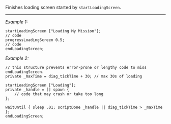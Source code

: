 Finishes loading screen started by `startLoadingScreen`.


---
*Example 1:*
```sqf
startLoadingScreen ["Loading My Mission"];
// code
progressLoadingScreen 0.5;
// code
endLoadingScreen;
```

*Example 2:*
```sqf
// this structure prevents error-prone or lengthy code to miss endLoadingScreen.
private _maxTime = diag_tickTime + 30; // max 30s of loading

startLoadingScreen ["Loading"];
private _handle = [] spawn {
	// code that may crash or take too long
};

waitUntil { sleep .01; scriptDone _handle || diag_tickTime > _maxTime };
endLoadingScreen;
```